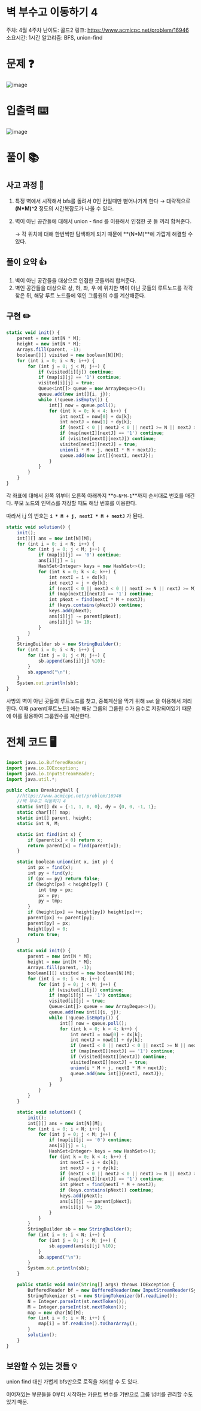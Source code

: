 # 벽 부수고 이동하기 4

주차: 4월 4주차
난이도: 골드2
링크: https://www.acmicpc.net/problem/16946
소요시간: 1시간
알고리즘: BFS, union-find

# 문제 ❓

![image](https://github.com/BE-Archive/Algorithm-Study/assets/76868151/fa54d28a-3a85-4501-b3e6-8fb2f332eae1)
# 입출력 ⌨️

![image](https://github.com/BE-Archive/Algorithm-Study/assets/76868151/b779a82b-8125-40ec-b52f-c6f9b9ded033)

# 풀이 📚

## 사고 과정 🤔

1. 특정 벽에서 시작해서 bfs를 돌려서 0인 칸일때만 뻗어나가게 한다 → 대략적으로 **(N*M)^2** 정도의 시간복잡도가 나올 수 있다.
2. 벽이 아닌 공간들에 대해서 union - find 를 이용해서 인접한 곳 들 끼리 합쳐준다.
    
    → 각 위치에 대해 한번씩만 탐색하게 되기 때문에 **(N*M)**에 가깝게 해결할 수 있다.
    

## 풀이 요약 👍

1. 벽이 아닌 공간들을 대상으로 인접한 곳들끼리 합쳐준다. 
2. 벽인 공간들을 대상으로 상, 하, 좌, 우 에 위치한 벽이 아닌 곳들의 루트노드를 각각 찾은 뒤, 해당 루트 노드들에 엮인 그룹원의 수를 계산해준다.

## 구현 ✏️

```jsx
static void init() {
    parent = new int[N * M];
    height = new int[N * M];
    Arrays.fill(parent, -1);
    boolean[][] visited = new boolean[N][M];
    for (int i = 0; i < N; i++) {
        for (int j = 0; j < M; j++) {
            if (visited[i][j]) continue;
            if (map[i][j] == '1') continue;
            visited[i][j] = true;
            Queue<int[]> queue = new ArrayDeque<>();
            queue.add(new int[]{i, j});
            while (!queue.isEmpty()) {
                int[] now = queue.poll();
                for (int k = 0; k < 4; k++) {
                    int nextI = now[0] + dx[k];
                    int nextJ = now[1] + dy[k];
                    if (nextI < 0 || nextJ < 0 || nextI >= N || nextJ >= M) continue;
                    if (map[nextI][nextJ] == '1') continue;
                    if (visited[nextI][nextJ]) continue;
                    visited[nextI][nextJ] = true;
                    union(i * M + j, nextI * M + nextJ);
                    queue.add(new int[]{nextI, nextJ});
                }
            }
        }
    }
}
```

각 좌표에 대해서 왼쪽 위부터 오른쪽 아래까지 **`0~N*M-1`**까지 순서대로 번호를 매긴다. 부모 노드의 인덱스를 저장할 때도 해당 번호를 이용한다.

따라서 i,j 의 번호는 **`i * M + j, nextI * M + nextJ`** 가 된다.

```jsx
static void solution() {
    init();
    int[][] ans = new int[N][M];
    for (int i = 0; i < N; i++) {
        for (int j = 0; j < M; j++) {
            if (map[i][j] == '0') continue;
            ans[i][j] = 1;
            HashSet<Integer> keys = new HashSet<>();
            for (int k = 0; k < 4; k++) {
                int nextI = i + dx[k];
                int nextJ = j + dy[k];
                if (nextI < 0 || nextJ < 0 || nextI >= N || nextJ >= M) continue;
                if (map[nextI][nextJ] == '1') continue;
                int pNext = find(nextI * M + nextJ);
                if (keys.contains(pNext)) continue;
                keys.add(pNext);
                ans[i][j] -= parent[pNext];
                ans[i][j] %= 10;
            }
        }
    }
    StringBuilder sb = new StringBuilder();
    for (int i = 0; i < N; i++) {
        for (int j = 0; j < M; j++) {
            sb.append(ans[i][j] %10);
        }
        sb.append("\n");
    }
    System.out.println(sb);
}
```

사방의 벽이 아닌 곳들의 루트노드를 찾고, 중복계산을 막기 위해 set 을 이용해서 처리한다. 이때 parent[루트노드] 에는 해당 그룹의 그룹원 수가 음수로 저장되어있기 때문에 이를 활용하여 그룹원수를 계산한다.

# 전체 코드 🖥️

```jsx
import java.io.BufferedReader;
import java.io.IOException;
import java.io.InputStreamReader;
import java.util.*;

public class BreakingWall {
    //https://www.acmicpc.net/problem/16946
    //벽 부수고 이동하기 4
    static int[] dx = {-1, 1, 0, 0}, dy = {0, 0, -1, 1};
    static char[][] map;
    static int[] parent, height;
    static int N, M;

    static int find(int x) {
        if (parent[x] < 0) return x;
        return parent[x] = find(parent[x]);
    }

    static boolean union(int x, int y) {
        int px = find(x);
        int py = find(y);
        if (px == py) return false;
        if (height[px] < height[py]) {
            int tmp = px;
            px = py;
            py = tmp;
        }
        if (height[px] == height[py]) height[px]++;
        parent[px] += parent[py];
        parent[py] = px;
        height[py] = 0;
        return true;
    }

    static void init() {
        parent = new int[N * M];
        height = new int[N * M];
        Arrays.fill(parent, -1);
        boolean[][] visited = new boolean[N][M];
        for (int i = 0; i < N; i++) {
            for (int j = 0; j < M; j++) {
                if (visited[i][j]) continue;
                if (map[i][j] == '1') continue;
                visited[i][j] = true;
                Queue<int[]> queue = new ArrayDeque<>();
                queue.add(new int[]{i, j});
                while (!queue.isEmpty()) {
                    int[] now = queue.poll();
                    for (int k = 0; k < 4; k++) {
                        int nextI = now[0] + dx[k];
                        int nextJ = now[1] + dy[k];
                        if (nextI < 0 || nextJ < 0 || nextI >= N || nextJ >= M) continue;
                        if (map[nextI][nextJ] == '1') continue;
                        if (visited[nextI][nextJ]) continue;
                        visited[nextI][nextJ] = true;
                        union(i * M + j, nextI * M + nextJ);
                        queue.add(new int[]{nextI, nextJ});
                    }
                }
            }
        }
    }

    static void solution() {
        init();
        int[][] ans = new int[N][M];
        for (int i = 0; i < N; i++) {
            for (int j = 0; j < M; j++) {
                if (map[i][j] == '0') continue;
                ans[i][j] = 1;
                HashSet<Integer> keys = new HashSet<>();
                for (int k = 0; k < 4; k++) {
                    int nextI = i + dx[k];
                    int nextJ = j + dy[k];
                    if (nextI < 0 || nextJ < 0 || nextI >= N || nextJ >= M) continue;
                    if (map[nextI][nextJ] == '1') continue;
                    int pNext = find(nextI * M + nextJ);
                    if (keys.contains(pNext)) continue;
                    keys.add(pNext);
                    ans[i][j] -= parent[pNext];
                    ans[i][j] %= 10;
                }
            }
        }
        StringBuilder sb = new StringBuilder();
        for (int i = 0; i < N; i++) {
            for (int j = 0; j < M; j++) {
                sb.append(ans[i][j] %10);
            }
            sb.append("\n");
        }
        System.out.println(sb);
    }

    public static void main(String[] args) throws IOException {
        BufferedReader bf = new BufferedReader(new InputStreamReader(System.in));
        StringTokenizer st = new StringTokenizer(bf.readLine());
        N = Integer.parseInt(st.nextToken());
        M = Integer.parseInt(st.nextToken());
        map = new char[N][M];
        for (int i = 0; i < N; i++) {
            map[i] = bf.readLine().toCharArray();
        }
        solution();
    }
}

```

## 보완할 수 있는 것들 💡

union find 대신 가볍게 bfs만으로 로직을 처리할 수 도 있다.

이어져있는 부분들을 0부터 시작하는 카운트 변수를 기반으로 그룹 넘버를 관리할 수도 있기 때문.